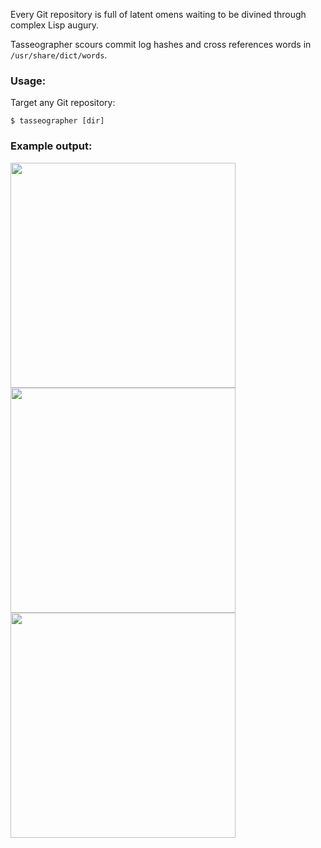 Every Git repository is full of latent omens waiting to be divined through
complex Lisp augury.

Tasseographer scours commit log hashes and cross references words in
`/usr/share/dict/words`.


### Usage:

Target any Git repository:

```
$ tasseographer [dir]
```

### Example output:

<img src="https://dmotz.github.io/tasseographer/1.png" width="360">

<img src="https://dmotz.github.io/tasseographer/2.png" width="360">

<img src="https://dmotz.github.io/tasseographer/3.png" width="360">
